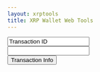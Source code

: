 ```yaml
---
layout: xrptools
title: XRP Wallet Web Tools
---
```

   
<script src="https://unpkg.com/ripple-lib@1.10.0/build/ripple-latest-min.js"></script>

<div class="container-sm mt-3">
    <form class="row g-3" onsubmit="setOutput(''); getTransaction(document.getElementById('transactionID').value, xrplServer.value); return false;">
        <div class="col-auto">
            <input type="text" readonly class="form-control-plaintext" id="staticTransactionID" value="Transaction ID">
        </div>
        <div class="col-sm">
            <input type="text" class="form-control" id="transactionID" placeholder="">
        </div>
        <div class="col-auto">
            <button type="submit" class="btn btn-primary mb-3">Transaction Info</button>
        </div>
    </form>
</div>

<div class="container sm mt-3">
    <pre>
        <samp id="transactionIDResults">
        </samp>
    </pre>
</div>

<script>

    function getTransaction(transactionID, serverWebSocketURL) {
        const api = new ripple.RippleAPI({
            // server: 'wss://s1.ripple.com'
            // server: 'wss://s.altnet.rippletest.net'
            server: serverWebSocketURL
        });

        api.connect().then(() => {
            try {
                return api.getTransaction(transactionID);
            } catch (error) {
                console.log(error);
                return 'failed';
            }
        }).then((result) => {
            console.log(result)
            setOutput(JSON.stringify(result, null, ' ').replace(/[{}]/g,''));
            return api.disconnect();
        }).catch((error) => {
            console.log(error);
            setErrorMessage(error.message);
        });
    }

    function setErrorMessage(message) {
        if (message.includes('instance.address is not exactly one from')) {
            setOutput("Invalid address");
        }
        else {
            setOutput(message);
        }
    }

    function setOutput(output) {
        document.getElementById('transactionIDResults').innerHTML = output;
    }
</script>
